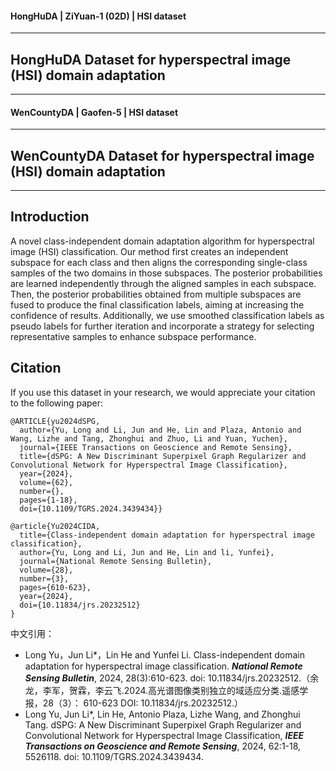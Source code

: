 #### HongHuDA | ZiYuan-1 (02D) | HSI dataset
---
## HongHuDA Dataset for hyperspectral image (HSI) domain adaptation
---

#### WenCountyDA | Gaofen-5 | HSI dataset
---
## WenCountyDA Dataset for hyperspectral image (HSI) domain adaptation
---


## Introduction

A novel class-independent domain adaptation algorithm for hyperspectral image (HSI) classification. Our method first creates an independent subspace for each class and then aligns the corresponding single-class samples of the two domains in those subspaces. The posterior probabilities are learned independently through the aligned samples in each subspace. Then, the posterior probabilities obtained from multiple subspaces are fused to produce the final classification labels, aiming at increasing the confidence of results. Additionally, we use smoothed classification labels as pseudo labels for further iteration and incorporate a strategy for selecting representative samples to enhance subspace performance.

## Citation

If you use this dataset in your research, we would appreciate your citation to the following paper:

	@ARTICLE{yu2024dSPG,
	  author={Yu, Long and Li, Jun and He, Lin and Plaza, Antonio and Wang, Lizhe and Tang, Zhonghui and Zhuo, Li and Yuan, Yuchen},
	  journal={IEEE Transactions on Geoscience and Remote Sensing}, 
	  title={dSPG: A New Discriminant Superpixel Graph Regularizer and Convolutional Network for Hyperspectral Image Classification}, 
	  year={2024},
	  volume={62},
	  number={},
	  pages={1-18},
	  doi={10.1109/TGRS.2024.3439434}}

	@article{Yu2024CIDA,
	  title={Class-independent domain adaptation for hyperspectral image classification},
	  author={Yu, Long and Li, Jun and He, Lin and li, Yunfei},
	  journal={National Remote Sensing Bulletin},
	  volume={28},
	  number={3},
	  pages={610-623},
	  year={2024},
	  doi={10.11834/jrs.20232512}
	}

 中文引用：
* Long Yu，Jun Li*，Lin He and Yunfei Li. Class-independent domain adaptation for hyperspectral image classification. ***National Remote Sensing Bulletin***, 2024, 28(3):610-623. doi: 10.11834/jrs.20232512.（余龙，李军，贺霖，李云飞.2024.高光谱图像类别独立的域适应分类.遥感学报，28（3）： 610-623 DOI: 10.11834/jrs.20232512.）
* Long Yu, Jun Li*, Lin He, Antonio Plaza, Lizhe Wang, and Zhonghui Tang. dSPG: A New Discriminant Superpixel Graph Regularizer and Convolutional Network for Hyperspectral Image Classification, ***IEEE Transactions on Geoscience and Remote Sensing***, 2024, 62:1-18, 5526118. doi: 10.1109/TGRS.2024.3439434.
